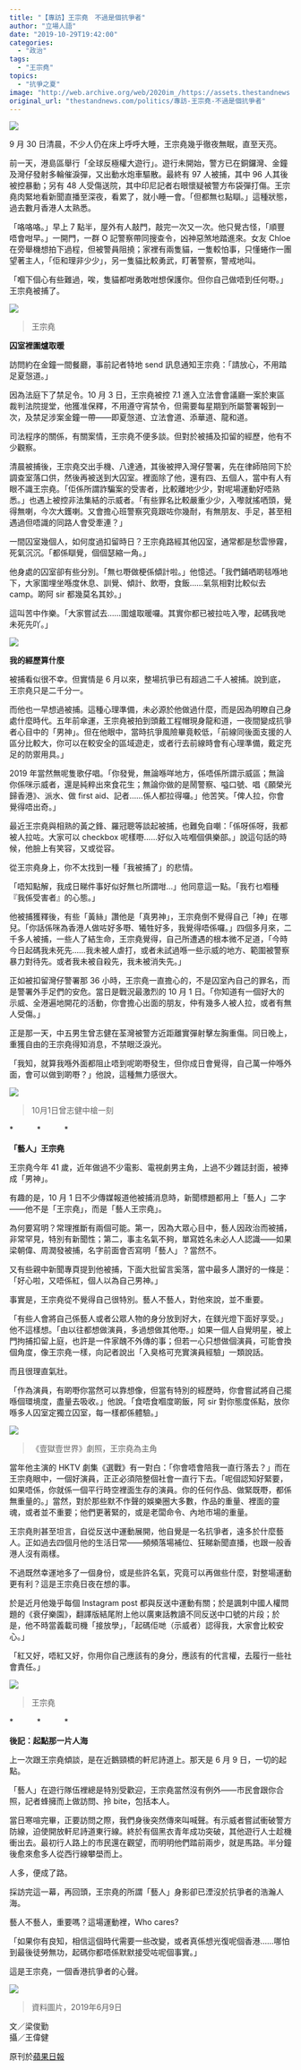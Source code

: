 ```yaml
---
title: "【專訪】王宗堯　不過是個抗爭者"
author: "立場人語"
date: "2019-10-29T19:42:00"
categories:
  - "政治"
tags:
  - "王宗堯"
topics:
  - "抗爭之夏"
image: "http://web.archive.org/web/2020im_/https://assets.thestandnews.com/media/photos/greg-12_8OBTO_d8TbdlX.png"
original_url: "thestandnews.com/politics/專訪-王宗堯-不過是個抗爭者"
---
```

![](http://web.archive.org/web/2020im_/https://assets.thestandnews.com/media/photos/greg-12_8OBTO_d8TbdlX.png)

9 月 30 日清晨，不少人仍在床上呼呼大睡，王宗堯幾乎徹夜無眠，直至天亮。

前一天，港島區舉行「全球反極權大遊行」。遊行未開始，警方已在銅鑼灣、金鐘及灣仔發射多輪催淚彈，又出動水炮車驅散。最終有 97 人被捕，其中 96 人其後被控暴動；另有 48 人受傷送院，其中印尼記者右眼懷疑被警方布袋彈打傷。王宗堯肉緊地看新聞直播至深夜，看累了，就小睡一會。「但都無乜點瞓。」這種狀態，過去數月香港人太熟悉。

「咯咯咯。」早上 7 點半，屋外有人敲門，敲完一次又一次。他只覺古怪，「順豐唔會咁早。」一開門，一群 O 記警察帶同搜查令，凶神惡煞地踏進來。女友 Chloe 在旁舉機想拍下過程，但被警員阻撓；家裡有兩隻貓，一隻較怕事，只懂蜷作一團望著主人，「佢和理非少少」，另一隻貓比較勇武，盯著警察，警戒地叫。

「嗰下個心有些難過，唉，隻貓都咁勇敢咁想保護你。但你自己做唔到任何嘢。」王宗堯被捕了。

![](http://web.archive.org/web/2020im_/https://assets.thestandnews.com/media/photos/71817379_10156637364317544_6411778628329144320_o_Xhz0P_1200x0_A3em5.png)
> 王宗堯

**囚室裡圍爐取暖**

訪問約在金鐘一間餐廳，事前記者特地 send 訊息通知王宗堯：「請放心，不用踏足夏愨道。」

因為法庭下了禁足令。10 月 3 日，王宗堯被控 7.1 進入立法會會議廳一案於東區裁判法院提堂，他獲准保釋，不用遵守宵禁令，但需要每星期到所屬警署報到一次，及禁足涉案金鐘一帶——即夏愨道、立法會道、添華道、龍和道。

司法程序的關係，有關案情，王宗堯不便多談。但對於被捕及扣留的經歷，他有不少觀察。

清晨被捕後，王宗堯交出手機、八達通，其後被押入灣仔警署，先在律師陪同下於調查室落口供，然後再被送到大囚室。裡面除了他，還有四、五個人，當中有人有眼不識王宗堯。「佢係所謂詐騙案的受害者，比較離地少少，對呢場運動好唔熟悉。」也遇上被控非法集結的示威者。「有些罪名比較嚴重少少，入嚟就搖哂頭，覺得無喇，今次大鑊喇。又會擔心班警察究竟跟咗你幾耐，有無朋友、手足，甚至相遇過但唔識的同路人會受牽連？」

一間囚室幾個人，如何度過扣留時日？王宗堯路經其他囚室，通常都是愁雲慘霧，死氣沉沉。「都係瞓覺，個個瑟縮一角。」

他身處的囚室卻有些分別。「無乜嘢做梗係傾計啦。」他憶述。「我們鋪哂啲毯喺地下，大家圍埋坐喺度休息、訓覺、傾計、飲嘢，食飯……氣氛相對比較似去 camp。啲阿 sir 都幾莫名其妙。」

這叫苦中作樂。「大家嘗試去……圍爐取暖囉。其實你都已被拉咗入嚟，起碼我哋未死先吖。」

![](http://web.archive.org/web/2020im_/https://assets.thestandnews.com/media/photos/AP8I2877_KJqAm_Mboao9v.jpg)

**我的經歷算什麼**

被捕看似很不幸。但實情是 6 月以來，整場抗爭已有超過二千人被捕。說到底，王宗堯只是二千分一。

而他也一早想過被捕。這種心理準備，未必源於他做過什麼，而是因為明瞭自己身處什麼時代。五年前傘運，王宗堯被拍到頭戴工程帽現身龍和道，一夜間變成抗爭者心目中的「男神」。但在他眼中，當時抗爭風險畢竟較低，「前線同後面支援的人區分比較大，你可以在較安全的區域遊走，或者行去前線時會有心理準備，戴定充足的防禦用具。」

2019 年當然無呢隻歌仔唱。「你發覺，無論喺咩地方，係唔係所謂示威區；無論你係咪示威者，還是純粹出來食花生；無論你做的是鬧警察、嗌口號、唱《願榮光歸香港》、派水、做 first aid、記者……係人都拉得囉。」他苦笑。「俾人拉，你會覺得唔出奇。」

最近王宗堯與相熟的黃之鋒、羅冠聰等談起被捕，也難免自嘲：「係呀係呀，我都被人拉咗。大家可以 checkbox 呢樣嘢……好似入咗嗰個俱樂部。」說這句話的時候，他臉上有笑容，又或從容。

從王宗堯身上，你不太找到一種「我被捕了」的悲情。

「唔知點解，我成日睇件事好似好無乜所謂咁…」他同意這一點。「我冇乜嗰種『我係受害者』的心態。」

他被捕獲釋後，有些「黃絲」讚他是「真男神」，王宗堯倒不覺得自己「神」在哪兒。「你話係咪為香港人做咗好多嘢、犧牲好多，我覺得唔係囉。」四個多月來，二千多人被捕，一些人了結生命，王宗堯覺得，自己所遭遇的根本微不足道，「今時今日起碼我未死先……我未被人虐打，或者未試過喺一些示威的地方、範圍被警察暴力對待先。或者我未被自殺先，我未被消失先。」

正如被扣留灣仔警署那 36 小時，王宗堯一直擔心的，不是囚室內自己的罪名，而是警署外手足們的安危。當日是戰況最激烈的 10 月 1 日。「你知道有一個好大的示威、全港遍地開花的活動，你會擔心出面的朋友，仲有幾多人被人拉，或者有無人受傷。」

正是那一天，中五男生曾志健在荃灣被警方近距離實彈射擊左胸重傷。同日晚上，重獲自由的王宗堯得知消息，不禁眼泛淚光。

「我知，就算我喺外面都阻止唔到呢啲嘢發生，但你成日會覺得，自己萬一仲喺外面，會可以做到啲嘢？」他說，這種無力感很大。

![](http://web.archive.org/web/2020im_/https://assets.thestandnews.com/media/photos/gun-03_lr7FX.png)
> 10月1日曾志健中槍一刻

\*　　　\*　　　\*

**「藝人」王宗堯**

王宗堯今年 41 歲，近年做過不少電影、電視劇男主角，上過不少雜誌封面，被捧成「男神」。

有趣的是，10 月 1 日不少傳媒報道他被捕消息時，新聞標題都用上「藝人」二字——他不是「王宗堯」，而是「藝人王宗堯」。

為何要寫明？常理推斷有兩個可能。第一，因為大眾心目中，藝人因政治而被捕，非常罕見，特別有新聞性；第二，事主名氣不夠，單寫姓名未必人人認識——如果梁朝偉、周潤發被捕，名字前面會否寫明「藝人」？當然不。

又有些親中新聞專頁提到他被捕，下面大批留言奚落，當中最多人讚好的一條是：「好心啦，又唔係紅，個人以為自己男神。」

事實是，王宗堯從不覺得自己很特別。藝人不藝人，對他來說，並不重要。

「有些人會將自己係藝人或者公眾人物的身分放到好大，在鎂光燈下面好享受。」他不這樣想。「由以往都想做演員，多過想做其他嘢。」如果一個人自覺明星，被上門拘捕扣留上庭，也許是一件家醜不外傳的事；但若一心只想做個演員，可能會換個角度，像王宗堯一樣，向記者說出「入臭格可充實演員經驗」一類說話。

而且很理直氣壯。

「作為演員，有啲嘢你當然可以靠想像，但當有特別的經歷時，你會嘗試將自己擺喺個環境度，盡量去吸收。」他說。「食唔食嗰度啲飯，阿 sir 對你態度係點，放你喺多人囚室定獨立囚室，每一樣都係體驗。」

![](http://web.archive.org/web/2020im_/https://assets.thestandnews.com/media/photos/136614_1_QwWCG_yXU8fMl.jpg)
> 《壹獄壹世界》劇照，王宗堯為主角

當年他主演的 HKTV 劇集《選戰》有一對白：「你會唔會陪我一直行落去？」而在王宗堯眼中，一個好演員，正正必須陪整個社會一直行下去。「呢個認知好緊要，如果唔係，你就係一個平行時空裡面生存的演員。你的任何作品、做緊既嘢，都係無重量的。」當然，對於那些默不作聲的娛樂圈大多數，作品的重量、裡面的靈魂，或者並不重要；他們更著緊的，或是老闆命令、內地市場的重量。

王宗堯則甚至坦言，自從反送中運動展開，他自覺是一名抗爭者，遠多於什麼藝人。正如過去四個月他的生活日常——頻頻落場補位、狂睇新聞直播，也跟一般香港人沒有兩樣。

不過既然幸運地多了一個身份，或是些許名氣，究竟可以再做些什麼，對整場運動更有利？這是王宗堯日夜在想的事。

於是近月他幾乎每個 Instagram post 都與反送中運動有關；於是諷刺中國人權問題的《衰仔樂園》，翻譯版結尾附上他以廣東話教讀不同反送中口號的片段；於是，他不時當義載司機「接放學」，「起碼佢哋（示威者）認得我，大家會比較安心。」

「紅又好，唔紅又好，你用你自己應該有的身分，應該有的代言權，去履行一些社會責任。」

![](http://web.archive.org/web/2020im_/https://assets.thestandnews.com/media/photos/AP8I2914_jU01d_DPfsq_LBVTUYv.png)
> 王宗堯

\*　　　\*　　　\*

**後記：起點那一片人海**

上一次跟王宗堯傾談，是在近鵝頸橋的軒尼詩道上。那天是 6 月 9 日，一切的起點。

「藝人」在遊行隊伍裡總是特別受歡迎，王宗堯當然沒有例外——市民會跟你合照，記者蜂擁而上做訪問、拎 bite，包括本人。

當日寒喧完畢，正要訪問之際，我們身後突然傳來叫喊聲。有示威者嘗試衝破警方防線，迫使開放軒尼詩道東行線。終於有個黑衣青年成功突破，其他遊行人士趁機衝出去。最初行人路上的市民還在觀望，而明明他們踏前兩步，就是馬路。半分鐘後愈來愈多人從西行線攀壆而上。

人多，便成了路。

採訪完這一幕，再回頭，王宗堯的所謂「藝人」身影卻已湮沒於抗爭者的浩瀚人海。

藝人不藝人，重要嗎？這場運動裡，Who cares?

「如果你有良知，相信這個時代需要一些改變，或者真係想光復呢個香港……哪怕到最後徒勞無功，起碼你都唔係默默接受咗呢個事實。」

這是王宗堯，一個香港抗爭者的心聲。

![](http://web.archive.org/web/2020im_/https://assets.thestandnews.com/media/photos/62088845_10217436331252638_6080124195784622080_o-1_mTJEC_75EID.png)
> 資料圖片，2019年6月9日

文／梁俊勤  
攝／王偉健

原刊於[蘋果日報](http://web.archive.org/web/20210929070736/https://hk.news.appledaily.com/local/daily/article/20191029/20795738?utm_campaign=hkad_social_hk.nextmedia&utm_medium=social&utm_source=facebook&utm_content=link_post&fbclid=IwAR0tVYkewOt8bShIMtBRv7h4B8CQXyZXgjykQYiYUw5BMma38ERXhzTfV8I)
